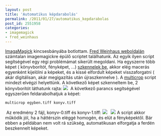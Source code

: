 ```yaml
---
layout: post
title: 'Automatikus képdarabolás'
permalink: /2011/01/27/automatikus_kepdarabolas
post_id: 2551958
categories: 
- imagemagick
- fred_weinhaus
---
```


[ImagaMagick](http://www.imagemagick.org/) kincsesbányába botlottam. 
[Fred Weinhaus weboldalán](http://www.fmwconcepts.com/imagemagick/) számtalan imagemagickre épülő scriptet találhatunk. 
Az egyik ilyen script segítségével egy régi problémámat sikerült megoldani. Ha egyszerre több képet ( könyvborítót, fényképet, ...) 
[szkennelek be](/2011/01/15/szkenneles), akkor elég macerás egyenként kijelölni a képeket, és a kissé elfordult képeket visszaforgatni ( akár digitálisan, akár megigazítás után újraszkennelve ). 
A 
[multicrop](http://www.fmwconcepts.com/imagemagick/multicrop/) script mindezt elvégzi helyettünk. A következő képet szkenneltem be, 2 könyvborítót láthatunk rajta: 
![](http://commandline.blog.hu/media/image/egyben.jpg) 
 A következő parancs segítségével egyszerűen feldarabolhatjuk a képet: 
```
multicrop egyben.tiff konyv.tiff
``` 
 Az eredmény 2 fájl, konyv-0.tiff és konyv-1.tiff: 
![](http://commandline.blog.hu/media/image/konyv1.jpg) 
 
![](http://commandline.blog.hu/media/image/konyv2.jpg) 
A script akkor működik jól, ha a háttérszín eléggé homogén, és elüt a fényképektől. Bár ebben a példában nem volt rá szükség, automatikusan elforgatja a ferdén beszkennelt képeket.